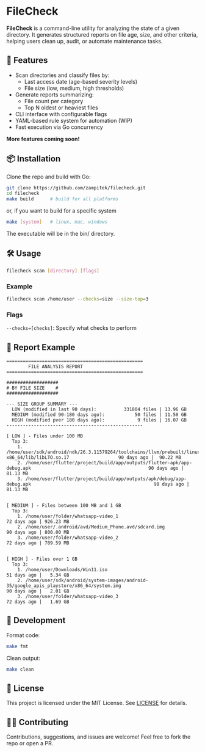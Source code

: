 # FileCheck

**FileCheck** is a command-line utility for analyzing the state of a given directory. It generates structured reports on file age, size, and other criteria, helping users clean up, audit, or automate maintenance tasks.

## 🚀 Features

- Scan directories and classify files by:
  - Last access date (age-based severity levels)
  - File size (low, medium, high thresholds)
- Generate reports summarizing:
  - File count per category
  - Top N oldest or heaviest files
- CLI interface with configurable flags
- YAML-based rule system for automation (WIP)
- Fast execution via Go concurrency

**More features coming soon!**

## 📦 Installation

Clone the repo and build with Go:

```bash
git clone https://github.com/zampitek/filecheck.git
cd filecheck
make build 		# build for all platforms
```
or, if you want to build for a specific system
```bash
make [system]   # linux, mac, windows
```

The executable will be in the bin/ directory.


## 🛠 Usage

```bash
filecheck scan [directory] [flags]
```

### Example

```bash 
filecheck scan /home/user --checks=size --size-top=3
```

### Flags

`--checks=[checks]`: Specify what checks to perform

## 📁 Report Example

```
==================================================
		FILE ANALYSIS REPORT
==================================================

###################
# BY FILE SIZE    #
###################

--- SIZE GROUP SUMMARY ---
  LOW (modified in last 90 days):          331804 files | 13.96 GB
  MEDIUM (modified 90-180 days ago):           50 files | 11.50 GB
  HIGH (modified pver 180 days ago):            9 files | 16.07 GB
--------------------------------------------------

[ LOW ] - Files under 100 MB
  Top 3:
    1. /home/user/sdk/android/ndk/26.3.11579264/toolchains/llvm/prebuilt/linux-x86_64/lib/libLTO.so.17                  90 days ago |  90.22 MB
    2. /home/user/flutter/project/build/app/outputs/flutter-apk/app-debug.apk                                           90 days ago |  81.13 MB
    3. /home/user/flutter/project/build/app/outputs/apk/debug/app-debug.apk                                             90 days ago |  81.13 MB


[ MEDIUM ] - Files between 100 MB and 1 GB
  Top 3:
    1. /home/user/folder/whatsapp-video_1                                                                               72 days ago | 926.23 MB
    2. /home/user/.android/avd/Medium_Phone.avd/sdcard.img                                                              90 days ago | 800.00 MB
    3. /home/user/folder/whatsapp-video_2                                                                               72 days ago | 789.59 MB


[ HIGH ] - Files over 1 GB
  Top 3:
    1. /home/user/Downloads/Win11.iso                                                                                    51 days ago |   5.34 GB
    2. /home/user/sdk/android/system-images/android-35/google_apis_playstore/x86_64/system.img                           90 days ago |   2.01 GB
    3. /home/user/folder/whatsapp-video_3                                                                                72 days ago |   1.69 GB

```

## 🧪 Development

Format code:
```bash
make fmt
```

Clean output:
```bash
make clean
```

## 🧾 License
This project is licensed under the MIT License. See [LICENSE](./LICENSE) for details.

## 🙋‍♂️ Contributing
Contributions, suggestions, and issues are welcome! Feel free to fork the repo or open a PR.